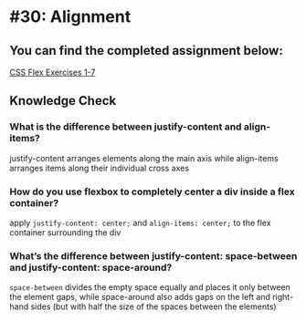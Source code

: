 # #30: Alignment

## You can find the completed assignment below:

[CSS Flex Exercises 1-7](https://github.com/gsot1/odin-css-exercises/tree/main/flex)

## Knowledge Check

### What is the difference between justify-content and align-items?

justify-content arranges elements along the main axis while align-items arranges items along their individual cross axes

### How do you use flexbox to completely center a div inside a flex container?

apply `justify-content: center;` and `align-items: center;` to the flex container surrounding the div

### What’s the difference between justify-content: space-between and justify-content: space-around?

`space-between` divides the empty space equally and places it only between the element gaps, while space-around also adds gaps on the left and right-hand sides (but with half the size of the spaces between the elements)